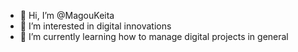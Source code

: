 - 👋 Hi, I’m @MagouKeita
- 👀 I’m interested in digital innovations 
- 🌱 I’m currently learning how to manage digital projects in general



<!---
MagouKeita/MagouKeita is a ✨ special ✨ repository because its `README.md` (this file) appears on your GitHub profile.
You can click the Preview link to take a look at your changes.
--->
